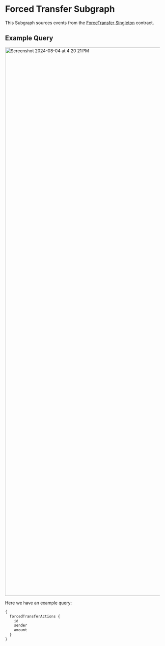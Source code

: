 # Forced Transfer Subgraph

This Subgraph sources events from the [ForceTransfer Singleton](https://github.com/Patronum-Labs/force-transfer/) contract.

## Example Query

<img width="1782" alt="Screenshot 2024-08-04 at 4 20 21 PM" src="https://github.com/user-attachments/assets/a51face4-66cd-4d25-988d-88ccd9e68bee">


Here we have an example query:

```graphql
{
  forcedTransferActions {
    id
    sender
    amount
  }
}
```
